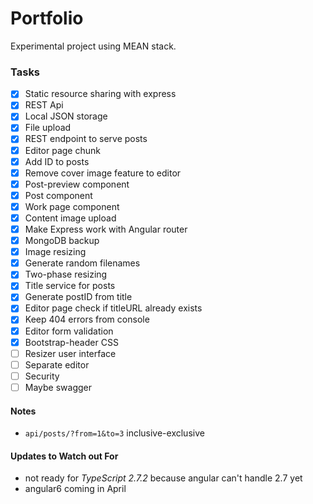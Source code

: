 # Portfolio

Experimental project using MEAN stack.

### Tasks

- [x] Static resource sharing with express
- [x] REST Api
- [X] Local JSON storage
- [x] File upload
- [x] REST endpoint to serve posts
- [x] Editor page chunk
- [x] Add ID to posts
- [x] Remove cover image feature to editor
- [x] Post-preview component
- [x] Post component
- [x] Work page component
- [x] Content image upload
- [x] Make Express work with Angular router
- [x] MongoDB backup
- [x] Image resizing
- [x] Generate random filenames
- [x] Two-phase resizing
- [x] Title service for posts
- [x] Generate postID from title
- [x] Editor page check if titleURL already exists
- [x] Keep 404 errors from console
- [x] Editor form validation
- [x] Bootstrap-header CSS
- [ ] Resizer user interface
- [ ] Separate editor
- [ ] Security
- [ ] Maybe swagger

#### Notes

- `api/posts/?from=1&to=3` inclusive-exclusive

#### Updates to Watch out For
- not ready for _TypeScript 2.7.2_ because angular can't handle 2.7 yet
- angular6 coming in April